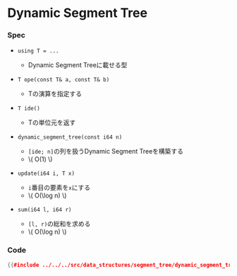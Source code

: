 # Dynamic Segment Tree
### Spec

- `using T = ...`
  - Dynamic Segment Treeに載せる型

- `T ope(const T& a, const T& b)`
  - Tの演算を指定する

- `T ide()`
  - Tの単位元を返す

- `dynamic_segment_tree(const i64 n)`
  - `[ide; n]`の列を扱うDynamic Segment Treeを構築する
  - \\( O(1) \\)

- `update(i64 i, T x)`
  - `i`番目の要素を`x`にする
  -  \\( O(\log n) \\)

- `sum(i64 l, i64 r)`
  - `[l, r)`の総和を求める
  -  \\( O(\log n) \\)

### Code

```cpp
{{#include ../../../src/data_structures/segment_tree/dynamic_segment_tree.hpp}}
```
